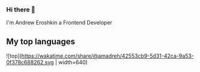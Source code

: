 ### Hi there 👋
I'm Andrew Eroshkin a Frontend Developer
## My top languages

![top](https://wakatime.com/share/@amadreh/42553cb9-5d31-42ca-9a53-0f378c688262.svg | width=640)

<!--
**andreroshkin/andreroshkin** is a ✨ _special_ ✨ repository because its `README.md` (this file) appears on your GitHub profile.

Here are some ideas to get you started:

- 🔭 I’m currently working on ...
- 🌱 I’m currently learning ...
- 👯 I’m looking to collaborate on ...
- 🤔 I’m looking for help with ...
- 💬 Ask me about ...
- 📫 How to reach me: ...
- 😄 Pronouns: ...
- ⚡ Fun fact: ...
-->
